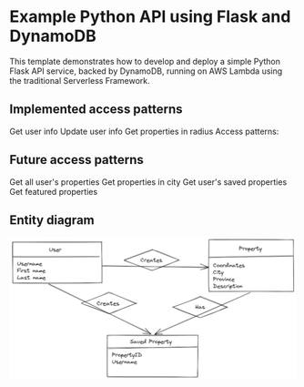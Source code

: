 # Example Python API using Flask and DynamoDB

This template demonstrates how to develop and deploy a simple Python Flask API service, backed by DynamoDB, running on AWS Lambda using the traditional Serverless Framework.


## Implemented access patterns
Get user info
Update user info
Get properties in radius
Access patterns:


## Future access patterns
Get all user's properties
Get properties in city
Get user's saved properties
Get featured properties 

## Entity diagram
![Entity diagram for this project](assets/entity_diagram.png)
